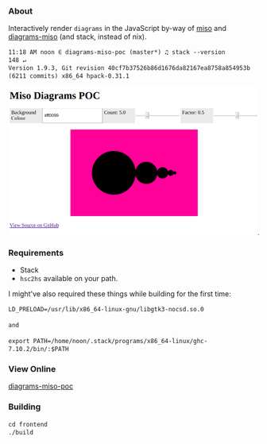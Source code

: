 ### About

Interactively render `diagrams` in the JavaScript by-way of
[miso](http://github.com/dmjio/miso/) and
[diagrams-miso](https://github.com/cocreature/diagrams-miso) (and
stack, instead of nix).

```
11:18 AM noon ∈ diagrams-miso-poc (master*) ♫ stack --version                                                                                                                             148 ↵
Version 1.9.3, Git revision 40cf7b37526b86d1676da82167ea8758a854953b (6211 commits) x86_64 hpack-0.31.1
```

![](images/ss.png)


### Requirements

- Stack
- `hsc2hs` available on your path.

I might've also required these things while building for the first time:

```
LD_PRELOAD=/usr/lib/x86_64-linux-gnu/libgtk3-nocsd.so.0

and

export PATH=/home/noon/.stack/programs/x86_64-linux/ghc-7.10.2/bin/:$PATH
```

### View Online

[diagrams-miso-poc](https://silky.github.io/diagrams-miso-poc/frontend/dist/)


### Building

```
cd frontend
./build
```

